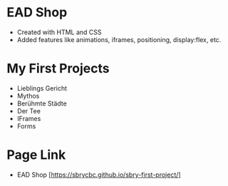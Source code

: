 # EAD Shop

- Created with HTML and CSS
- Added features like animations, iframes, positioning, display:flex, etc.

# My First Projects

- Lieblings Gericht
- Mythos
- Berühmte Städte
- Der Tee
- IFrames
- Forms

# Page Link

- EAD Shop [https://sbrycbc.github.io/sbry-first-project/]